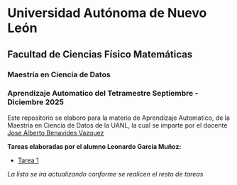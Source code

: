 # Universidad Autónoma de Nuevo León
## Facultad de Ciencias Físico Matemáticas
### Maestría en Ciencia de Datos

### Aprendizaje Automatico del Tetramestre Septiembre - Diciembre 2025

Este repositorio se elaboro para la materia de Aprendizaje Automatico, de la Maestría en Ciencia de Datos de la UANL, la cual se imparte por el docente [Jose Alberto Benavides Vazquez](https://github.com/albertobenavides)

**Tareas elaboradas por el alumno Leonardo Garcia Muñoz:**

- [Tarea 1](/Tarea_1.ipynb)

 *La lista se ira actualizando conforme se realicen el resto de tareas*
